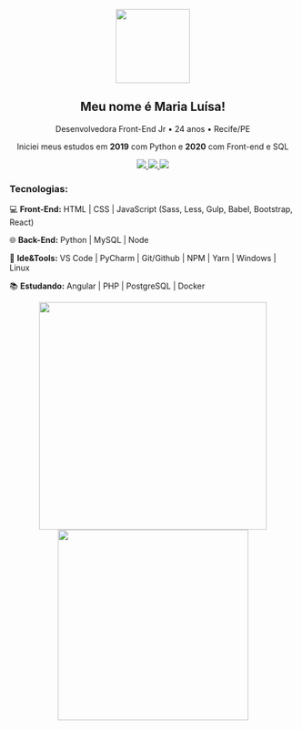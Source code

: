 <p align="center">
  <img src="https://cdn.glitch.com/d18144e1-0b37-4b94-89bf-b9ba5d7222d0%2Fgif.gif?v=1625329518456" width="130"> 
</p>
<h2 align="center">Meu nome é Maria Luísa!</h2>
<p align="center">Desenvolvedora Front-End Jr • 24 anos • Recife/PE</p>
<p align="center">Iniciei meus estudos em <strong>2019</strong> com Python e <strong>2020</strong> com Front-end e SQL</p>

<div align="center">
  <a href="https://www.linkedin.com/in/maluhcosta/">
    <img src="https://img.shields.io/badge/LinkedIn-0077B5?style=for-the-badge&logo=linkedin&logoColor=white"/>
  </a>
  
   <a href="https://malu-website.vercel.app/">
    <img src="https://img.shields.io/badge/Portfolio-E4405F?style=for-the-badge&logo=youtube-gaming&logoColor=white"/>
  </a>
  
   <a href="https://www.instagram.com/maluhcosta/">
    <img src="https://img.shields.io/badge/Instagram-FF8C00?style=for-the-badge&logo=instagram&logoColor=white"/>
  </a>
</div>

### Tecnologias:
<p>💻 <b>Front-End:</b> HTML | CSS | JavaScript (Sass, Less, Gulp, Babel, Bootstrap, React)</p>
<p>🌐 <b>Back-End:</b> Python | MySQL | Node</p>
<p>🔧 <b>Ide&Tools:</b> VS Code | PyCharm | Git/Github | NPM | Yarn | Windows | Linux</p>
<p>📚 <b>Estudando:</b> Angular | PHP | PostgreSQL | Docker</p>

<div align="center">
  <a href="https://github.com/anuraghazra/convoychat">
    <img src="https://github-readme-stats.vercel.app/api?username=maluhcosta&show_icons=true&theme=radical" width="400" />
  </a>
  
  <a href="https://github.com/anuraghazra/github-readme-stats">
    <img src="https://github-readme-stats.vercel.app/api/top-langs/?username=maluhcosta&layout=compact&theme=radical" width="335" />
  </a>
 </div>
